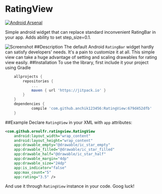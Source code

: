 # RatingView
[![Android Arsenal](https://img.shields.io/badge/Android%20Arsenal-RatingView-green.svg?style=true)](https://android-arsenal.com/details/1/3770)

Simple android widget that can replace standard inconvenient RatingBar in your app. Adds ability to set step_size=0.1.

![Screenshot](https://googledrive.com/host/0Bwz1_b9mA7XYbC1EQ28xaHVwcGc/ratingview2.jpg)
##Description
The default Android `RatingBar` widget hardly can satisfy developers' needs. It's a pain to customize it at all. This simple view can take a huge advantage of setting and scaling drawables for rating view easily.
##Installation
To use the library, first include it your project using Gradle
```gradle
	allprojects {
		repositories {
			...
			maven { url 'https://jitpack.io' }
		}
	}
	dependencies {
	        compile 'com.github.anchik123456:RatingView:679d452dfb'
	}
```	
##Example
Declare `RatingView` in your XML with `app` attributes:
```xml
<com.github.ornolfr.ratingview.RatingView
	android:layout_width="wrap_content"
    android:layout_height="wrap_content"
    app:drawable_empty="@drawable/ic_star_empty"
    app:drawable_filled="@drawable/ic_star_filled"
    app:drawable_half="@drawable/ic_star_half"
    app:drawable_margin="4dp"
    app:drawable_size="24dp"
    app:is_indicator="false"
    app:max_count="5"
    app:rating="3.5" />
```
And use it through `RatingView` instance in your code. Goog luck!

